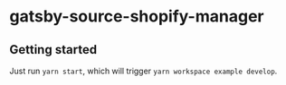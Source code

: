 # gatsby-source-shopify-manager

## Getting started

Just run `yarn start`, which will trigger `yarn workspace example develop`.
